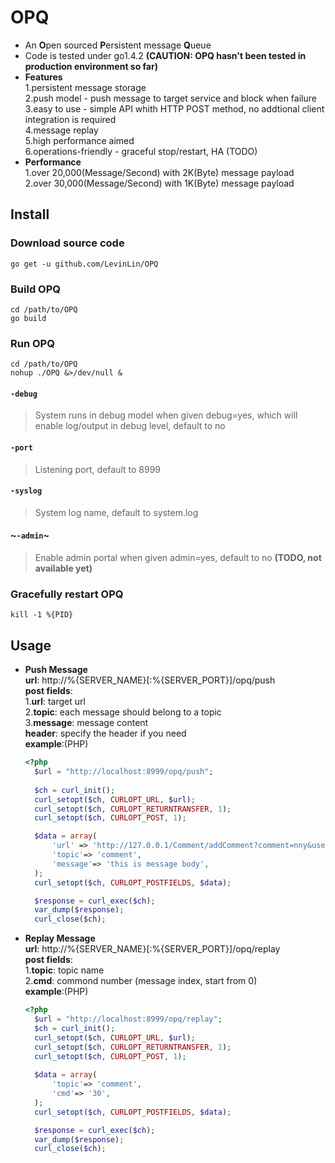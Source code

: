 # OPQ
* An **O**pen sourced **P**ersistent message **Q**ueue  
* Code is tested under go1.4.2 **(CAUTION: OPQ hasn't been tested in production environment so far)**
* **Features**  
  1.persistent message storage  
  2.push model - push message to target service and block when failure  
  3.easy to use - simple API whith HTTP POST method, no addtional client integration is required  
  4.message replay  
  5.high performance aimed  
  6.operations-friendly - graceful stop/restart, HA (TODO)
* **Performance**  
  1.over 20,000(Message/Second) with 2K(Byte) message payload  
  2.over 30,000(Message/Second) with 1K(Byte) message payload
 
## Install
### Download source code
```console
go get -u github.com/LevinLin/OPQ
```
### Build OPQ
```console
cd /path/to/OPQ
go build
```
### Run OPQ
```console
cd /path/to/OPQ
nohup ./OPQ &>/dev/null &
```
#### `-debug`
> System runs in debug model when given debug=yes, which will enable log/output in debug level, default to no
#### `-port`
> Listening port, default to 8999
#### `-syslog`
> System log name, default to system.log
#### ~`-admin`~
> Enable admin portal when given admin=yes, default to no **(TODO, not available yet)**
### Gracefully restart OPQ
```console
kill -1 %{PID}
```
## Usage
* **Push Message**  
  **url**: http://%{SERVER_NAME}[:%{SERVER_PORT}]/opq/push  
  **post fields**:  
  1.**url**: target url  
  2.**topic**: each message should belong to a topic    
  3.**message**: message content  
  **header**: specify the header if you need   
  **example**:(PHP)  
  ```php   
  <?php
    $url = "http://localhost:8999/opq/push";
    
    $ch = curl_init();
    curl_setopt($ch, CURLOPT_URL, $url);
    curl_setopt($ch, CURLOPT_RETURNTRANSFER, 1);
    curl_setopt($ch, CURLOPT_POST, 1);

    $data = array(
        'url' => 'http://127.0.0.1/Comment/addComment?comment=nny&user=q18',
        'topic'=> 'comment',
        'message'=> 'this is message body',
    );
    curl_setopt($ch, CURLOPT_POSTFIELDS, $data);

    $response = curl_exec($ch);
    var_dump($response);
    curl_close($ch);
  ```
* **Replay Message**  
  **url**: http://%{SERVER_NAME}[:%{SERVER_PORT}]/opq/replay  
  **post fields**:  
  1.**topic**: topic name  
  2.**cmd**: commond number (message index, start from 0)       
  **example**:(PHP)  
  ```php   
  <?php
    $url = "http://localhost:8999/opq/replay";
    $ch = curl_init();
    curl_setopt($ch, CURLOPT_URL, $url);
    curl_setopt($ch, CURLOPT_RETURNTRANSFER, 1); 
    curl_setopt($ch, CURLOPT_POST, 1); 
    
    $data = array(
        'topic'=> 'comment',
        'cmd'=> '30',
    );  
    curl_setopt($ch, CURLOPT_POSTFIELDS, $data);

    $response = curl_exec($ch);
    var_dump($response);
    curl_close($ch);
  ```
